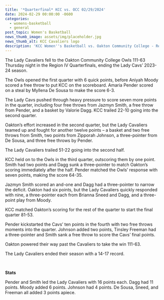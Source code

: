```yaml
---
title: '*Quarterfinal* KCC vs. OCC 02/29/2024'
date: 2024-02-29 00:00:00 -0600
categories:
  - womens-basketball
  - general
post_topic: Women's Basketball
news_thumb_image: assets/img/placeholder.jpg
news_thumb_alt: KCC Cavaliers logo
description: 'KCC Women''s Basketball vs. Oakton Community College - Region IV Quarterfinal '
---
```

<div><p>The Lady Cavaliers fell to the Oakton Community College Owls 111-63 Thursday night in the Region IV Quarterfinals, ending the Lady Cavs’ 2023-24 season. &nbsp;</p></div>

<div><p>The Owls opened the first quarter with 6 quick points, before Aniyah Moody scored a free throw to put KCC on the scoreboard. Amaria Pender scored on a steal by Myllena De Sousa to make the score 6-3. &nbsp;</p></div>

<div><p>The Lady Cavs pushed through heavy pressure to score seven more points in the quarter, including four free throws from Jazmyn Smith, a free throw from Pender, and a basket by Valorie Dagg. KCC trailed 22-10 going into the second quarter.&nbsp;</p></div>

<div><p>Oakton’s effort increased in the second quarter, but the Lady Cavaliers teamed up and fought for another twelve points – a basket and two free throws from Smith, two points from Zipporah Johnson, a three-pointer from De Sousa, and three free throws by Pender. &nbsp;</p></div>

<div><p>The Lady Cavaliers trailed 51-22 going into the second half.&nbsp;</p></div>

<div><p>KCC held on to the Owls in the third quarter, outscoring them by one point. Smith had two points and Dagg sunk a three-pointer to match Oakton’s scoring immediately after the half. Pender matched the Owls’ response with seven points, making the score 64-35.&nbsp;</p></div>

<div><p>Jazmyn Smith scored an and-one and Dagg had a three-pointer to narrow the deficit. Oakton had six points, but the Lady Cavaliers quickly responded with nine, a three-pointer each from Brianna Sneed and Dagg, and a three-point play from Moody. &nbsp;</p></div>

<div><p>KCC matched Oakton’s scoring for the rest of the quarter to start the final quarter 81-53.&nbsp;</p></div>

<div><p>Pender kickstarted the Cavs’ ten points in the fourth with two free throws moments into the quarter. Johnson added two points, Tinsley Freeman had a three-pointer and Smith sank a free throw to score the Cavs’ final points. &nbsp;</p></div>

<div><p>Oakton powered their way past the Cavaliers to take the win 111-63.&nbsp;</p></div>

<div><p>The Lady Cavaliers ended their season with a 14-17 record.&nbsp;</p></div>

<div><p> </p></div>

<div><p><strong>Stats</strong></p></div>

<div><p>Pender and Smith led the Lady Cavaliers with 16 points each. Dagg had 11 points. Moody added 6 points. Johnson had 4 points. De Sousa, Sneed, and Freeman all added 3 points apiece. &nbsp;</p></div>

